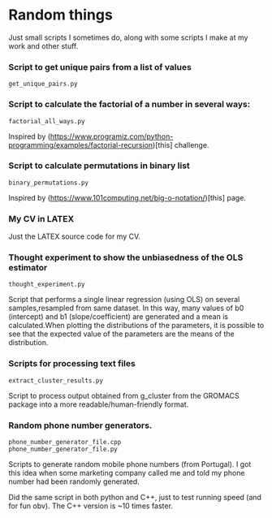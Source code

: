 # Random things
Just small scripts I sometimes do, along with some scripts I make at my work and other stuff.

### Script to get unique pairs from a list of values

	get_unique_pairs.py

### Script to calculate the factorial of a number in several ways:

	factorial_all_ways.py

Inspired by  (https://www.programiz.com/python-programming/examples/factorial-recursion)[this] challenge.

### Script to calculate permutations in binary list

	binary_permutations.py
Inspired by (https://www.101computing.net/big-o-notation/)[this] page.


### My CV in LATEX

Just the LATEX source code for my CV.

### Thought experiment to show the unbiasedness of the OLS estimator

	thought_experiment.py	
	
Script that performs a single linear regression (using OLS) on several samples,resampled from same dataset. In this way, many  values of b0 (intercept) and b1 (slope/coefficient) are generated and a mean is calculated.When plotting the distributions of the parameters, it is possible to see that the expected value of the parameters are the means of the distribution.

### Scripts for processing text files

	extract_cluster_results.py

Script to process output obtained from g_cluster from the GROMACS package into a more readable/human-friendly format.

### Random phone number generators.
 	phone_number_generator_file.cpp 
	phone_number_generator_file.py

Scripts to generate random mobile phone numbers (from Portugal).
I got this idea when some marketing company called me and told my phone number had been randomly generated.

Did the same script in both python and C++, just to test running speed (and for fun obv). The C++ version is ~10 times faster.




